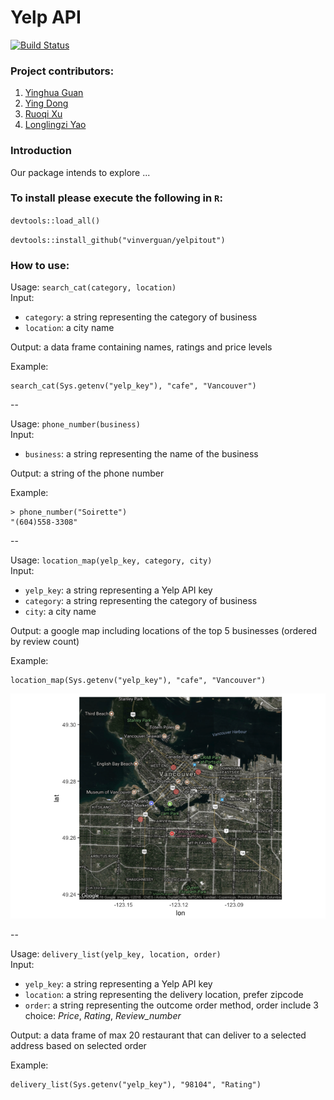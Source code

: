 # Yelp API   
   
[![Build Status](https://travis-ci.org/vinverguan/yelpitout.svg?branch=master)](https://travis-ci.org/vinverguan/yelpitout)     
     
### Project contributors:

1. [Yinghua Guan](https://github.com/vinverguan)
2. [Ying Dong](http://github.com/yvonnedy)
3. [Ruoqi Xu](https://github.com/rq1995)
4. [Longlingzi Yao](https://github.com/yllz)

### Introduction

Our package intends to explore ...

### To install please execute the following in `R`:

`devtools::load_all()`

`devtools::install_github("vinverguan/yelpitout")`

### How to use:

Usage: `search_cat(category, location)`  
Input: 

- `category`: a string representing the category of business
- `location`: a city name

Output: a data frame containing names, ratings and price levels

Example:

```
search_cat(Sys.getenv("yelp_key"), "cafe", "Vancouver")
```

--

Usage: `phone_number(business)`  
Input: 

- `business`: a string representing the name of the business

Output: a string of the phone number

Example:

```
> phone_number("Soirette")
"(604)558-3308"
```


--

Usage: `location_map(yelp_key, category, city)`  
Input:   

- `yelp_key`: a string representing a Yelp API key
- `category`: a string representing the category of business
- `city`: a city name

Output:  a google map including locations of the top 5 businesses (ordered by review count)

Example:

```
location_map(Sys.getenv("yelp_key"), "cafe", "Vancouver")
```
![](image/function3_output.png)

--


Usage: `delivery_list(yelp_key, location, order)`  
Input:   

- `yelp_key`: a string representing a Yelp API key
- `location`: a string representing the delivery location, prefer zipcode
- `order`: a string representing the outcome order method, order include 3 choice: *Price*, *Rating*, *Review_number*

Output:  a data frame of max 20 restaurant that can deliver to a selected address based on selected order

Example:

```
delivery_list(Sys.getenv("yelp_key"), "98104", "Rating")
```
